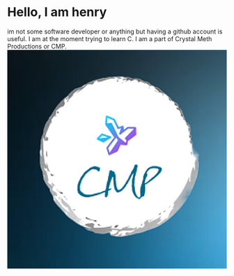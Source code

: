# Hello, I am henry
im not some software developer or anything but having a github account is useful. 
I am at the moment trying to learn C. I am a part of Crystal Meth Productions or CMP.
![our logo made by me](CMPLogo.png)
